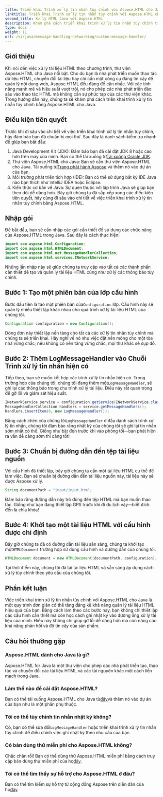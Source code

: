 ```yaml
---
title: Triển khai Trình xử lý tin nhắn tùy chỉnh với Aspose.HTML cho Java
linktitle: Triển khai Trình xử lý tin nhắn tùy chỉnh với Aspose.HTML cho Java
second_title: Xử lý HTML Java với Aspose.HTML
description: Khám phá cách triển khai trình xử lý tin nhắn tùy chỉnh trong Aspose.HTML cho Java để nâng cao khả năng xử lý tài liệu và xử lý nhật ký hiệu quả.
type: docs
weight: 11
url: /vi/java/message-handling-networking/custom-message-handler/
---
```

## Giới thiệu
Khi nói đến việc xử lý tài liệu HTML theo chương trình, thư viện Aspose.HTML cho Java nổi bật. Cho dù bạn là nhà phát triển muốn thao tác dữ liệu HTML, chuyển đổi tài liệu hay chỉ cần một công cụ đáng tin cậy để quản lý nội dung web, Aspose.HTML đều đáng để cân nhắc. Với các tính năng mạnh mẽ và hiệu suất vượt trội, nó cho phép các nhà phát triển đào sâu vào thao tác HTML mà không cần sự phức tạp của các thư viện khác. Trong hướng dẫn này, chúng ta sẽ khám phá cách triển khai trình xử lý tin nhắn tùy chỉnh bằng Aspose.HTML cho Java.
## Điều kiện tiên quyết
Trước khi đi sâu vào chi tiết về việc triển khai trình xử lý tin nhắn tùy chỉnh, hãy đảm bảo bạn đã chuẩn bị mọi thứ. Sau đây là danh sách kiểm tra nhanh để giúp bạn bắt đầu:
1.  Java Development Kit (JDK): Đảm bảo bạn đã cài đặt JDK 8 hoặc cao hơn trên máy của mình. Bạn có thể tải xuống từ[Tải xuống Oracle JDK](https://www.oracle.com/java/technologies/javase-jdk11-downloads.html).
2.  Thư viện Aspose.HTML cho Java: Bạn sẽ cần thư viện Aspose.HTML cho Java. Tải xuống từ[Trang phát hành Aspose](https://releases.aspose.com/html/java/) và thêm nó vào dự án của bạn.
3. Môi trường phát triển tích hợp (IDE): Bạn có thể sử dụng bất kỳ IDE Java nào bạn thích như IntelliJ IDEA hoặc Eclipse. 
4. Kiến thức cơ bản về Java: Sự quen thuộc với lập trình Java sẽ giúp bạn theo dõi dễ dàng hơn.
Bây giờ chúng ta đã sắp xếp xong các điều kiện tiên quyết, hãy cùng đi sâu vào chi tiết về việc triển khai trình xử lý tin nhắn tùy chỉnh bằng Aspose.HTML.
## Nhập gói
Để bắt đầu, bạn sẽ cần nhập các gói cần thiết để sử dụng các chức năng của Aspose.HTML trong Java. Sau đây là cách thực hiện:
```java
import com.aspose.html.Configuration;
import com.aspose.html.HTMLDocument;
import com.aspose.html.net.MessageHandlerCollection;
import com.aspose.html.services.INetworkService;
```
Những lần nhập này sẽ giúp chúng ta truy cập vào tất cả các thành phần cần thiết để tạo và quản lý tài liệu HTML cũng như xử lý các thông báo tùy chỉnh.
## Bước 1: Tạo một phiên bản của lớp cấu hình
 Bước đầu tiên là tạo một phiên bản của`Configuration` lớp. Cấu hình này sẽ quản lý nhiều thiết lập khác nhau cho quá trình xử lý tài liệu HTML của chúng tôi. 
```java
Configuration configuration = new Configuration();
```
Dòng đơn này thiết lập nền tảng cho tất cả các xử lý tin nhắn tùy chỉnh mà chúng ta sẽ triển khai. Hãy nghĩ về nó như việc đặt nền móng cho một tòa nhà vững chắc; nếu không có nền tảng vững chắc, mọi thứ khác sẽ sụp đổ.
## Bước 2: Thêm LogMessageHandler vào Chuỗi Trình xử lý tin nhắn hiện có
 Tiếp theo, bạn sẽ muốn kết hợp các trình xử lý tin nhắn hiện có. Trong trường hợp của chúng tôi, chúng tôi đang thêm một`LogMessageHandler`, sẽ ghi lại các thông báo trong chu trình xử lý tài liệu. Điều này rất quan trọng để gỡ lỗi và giám sát hiệu suất.
```java
INetworkService service = configuration.getService(INetworkService.class);
MessageHandlerCollection handlers = service.getMessageHandlers();
handlers.insertItem(0, new LogMessageHandler());
```
 Bằng cách chèn của chúng tôi`LogMessageHandler` ở đầu danh sách trình xử lý tin nhắn, chúng tôi đảm bảo rằng nhật ký của chúng tôi sẽ ghi lại tin nhắn sớm nhất có thể. Giống như bật đèn trước khi vào phòng tối—bạn phát hiện ra vấn đề càng sớm thì càng tốt!
## Bước 3: Chuẩn bị đường dẫn đến tệp tài liệu nguồn
Với cấu hình đã thiết lập, bây giờ chúng ta cần một tài liệu HTML cụ thể để làm việc. Bạn sẽ chuẩn bị đường dẫn đến tài liệu nguồn này, tài liệu này sẽ được Aspose xử lý.
```java
String documentPath = "input/input.htm";
```
Đảm bảo rằng đường dẫn này trỏ đúng đến tệp HTML mà bạn muốn thao tác. Giống như bạn đang thiết lập GPS trước khi đi du lịch vậy—biết đích đến là chìa khóa!
## Bước 4: Khởi tạo một tài liệu HTML với cấu hình được chỉ định
 Bây giờ chúng ta đã có đường dẫn tài liệu sẵn sàng, chúng ta khởi tạo một`HTMLDocument` trường hợp sử dụng cấu hình và đường dẫn của chúng tôi. 
```java
HTMLDocument document = new HTMLDocument(documentPath, configuration);
```
Tại thời điểm này, chúng tôi đã tải tài liệu HTML và sẵn sàng áp dụng cách xử lý tùy chỉnh theo yêu cầu của chúng tôi.

## Phần kết luận
Việc triển khai trình xử lý tin nhắn tùy chỉnh với Aspose.HTML cho Java là một quy trình đơn giản có thể tăng đáng kể khả năng quản lý tài liệu HTML hiệu quả của bạn. Bằng cách làm theo các bước này, bạn không chỉ thiết lập các cấu hình cần thiết mà còn học cách ghi nhật ký vào đường ống xử lý tài liệu của mình. Điều này không chỉ giúp gỡ lỗi dễ dàng hơn mà còn nâng cao khả năng phản hồi và độ tin cậy của sản phẩm.
## Câu hỏi thường gặp
### Aspose.HTML dành cho Java là gì?
Aspose.HTML for Java là một thư viện cho phép các nhà phát triển tạo, thao tác và chuyển đổi các tài liệu HTML và các tài nguyên khác một cách liền mạch trong Java.
### Làm thế nào để cài đặt Aspose.HTML?
 Bạn có thể tải xuống Aspose.HTML cho Java từ[đây](https://releases.aspose.com/html/java/)và thêm nó vào dự án của bạn như là một phần phụ thuộc.
### Tôi có thể tùy chỉnh tin nhắn nhật ký không?
 Có, bạn có thể sửa đổi`LogMessageHandler` hoặc triển khai trình xử lý tin nhắn tùy chỉnh để điều chỉnh việc ghi nhật ký theo nhu cầu của bạn.
### Có bản dùng thử miễn phí cho Aspose.HTML không?
 Chắc chắn rồi! Bạn có thể dùng thử Aspose.HTML miễn phí bằng cách truy cập bản dùng thử miễn phí của họ[đây](https://releases.aspose.com/).
### Tôi có thể tìm thấy sự hỗ trợ cho Aspose.HTML ở đâu?
 Bạn có thể tìm kiếm sự hỗ trợ từ cộng đồng Aspose trên diễn đàn của họ[đây](https://forum.aspose.com/c/html/29).